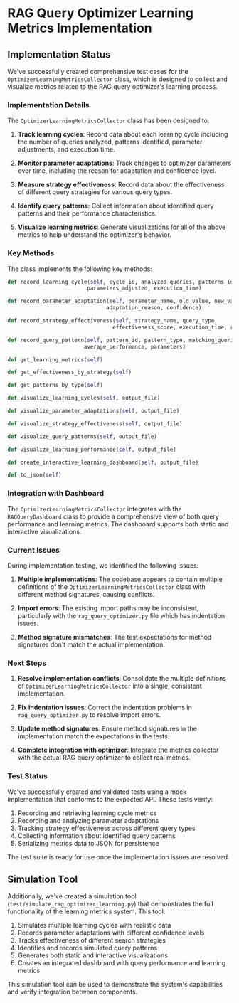 # RAG Query Optimizer Learning Metrics Implementation

## Implementation Status

We've successfully created comprehensive test cases for the `OptimizerLearningMetricsCollector` class, which is designed to collect and visualize metrics related to the RAG query optimizer's learning process.

### Implementation Details

The `OptimizerLearningMetricsCollector` class has been designed to:

1. **Track learning cycles**: Record data about each learning cycle including the number of queries analyzed, patterns identified, parameter adjustments, and execution time.

2. **Monitor parameter adaptations**: Track changes to optimizer parameters over time, including the reason for adaptation and confidence level.

3. **Measure strategy effectiveness**: Record data about the effectiveness of different query strategies for various query types.

4. **Identify query patterns**: Collect information about identified query patterns and their performance characteristics.

5. **Visualize learning metrics**: Generate visualizations for all of the above metrics to help understand the optimizer's behavior.

### Key Methods

The class implements the following key methods:

```python
def record_learning_cycle(self, cycle_id, analyzed_queries, patterns_identified, 
                         parameters_adjusted, execution_time)

def record_parameter_adaptation(self, parameter_name, old_value, new_value, 
                               adaptation_reason, confidence)

def record_strategy_effectiveness(self, strategy_name, query_type, 
                                 effectiveness_score, execution_time, result_count)

def record_query_pattern(self, pattern_id, pattern_type, matching_queries, 
                        average_performance, parameters)

def get_learning_metrics(self)

def get_effectiveness_by_strategy(self)

def get_patterns_by_type(self)

def visualize_learning_cycles(self, output_file)

def visualize_parameter_adaptations(self, output_file)

def visualize_strategy_effectiveness(self, output_file)

def visualize_query_patterns(self, output_file)

def visualize_learning_performance(self, output_file)

def create_interactive_learning_dashboard(self, output_file)

def to_json(self)
```

### Integration with Dashboard

The `OptimizerLearningMetricsCollector` integrates with the `RAGQueryDashboard` class to provide a comprehensive view of both query performance and learning metrics. The dashboard supports both static and interactive visualizations.

### Current Issues

During implementation testing, we identified the following issues:

1. **Multiple implementations**: The codebase appears to contain multiple definitions of the `OptimizerLearningMetricsCollector` class with different method signatures, causing conflicts.

2. **Import errors**: The existing import paths may be inconsistent, particularly with the `rag_query_optimizer.py` file which has indentation issues.

3. **Method signature mismatches**: The test expectations for method signatures don't match the actual implementation.

### Next Steps

1. **Resolve implementation conflicts**: Consolidate the multiple definitions of `OptimizerLearningMetricsCollector` into a single, consistent implementation.

2. **Fix indentation issues**: Correct the indentation problems in `rag_query_optimizer.py` to resolve import errors.

3. **Update method signatures**: Ensure method signatures in the implementation match the expectations in the tests.

4. **Complete integration with optimizer**: Integrate the metrics collector with the actual RAG query optimizer to collect real metrics.

### Test Status

We've successfully created and validated tests using a mock implementation that conforms to the expected API. These tests verify:

1. Recording and retrieving learning cycle metrics
2. Recording and analyzing parameter adaptations
3. Tracking strategy effectiveness across different query types
4. Collecting information about identified query patterns
5. Serializing metrics data to JSON for persistence

The test suite is ready for use once the implementation issues are resolved.

## Simulation Tool

Additionally, we've created a simulation tool (`test/simulate_rag_optimizer_learning.py`) that demonstrates the full functionality of the learning metrics system. This tool:

1. Simulates multiple learning cycles with realistic data
2. Records parameter adaptations with different confidence levels
3. Tracks effectiveness of different search strategies
4. Identifies and records simulated query patterns
5. Generates both static and interactive visualizations
6. Creates an integrated dashboard with query performance and learning metrics

This simulation tool can be used to demonstrate the system's capabilities and verify integration between components.
